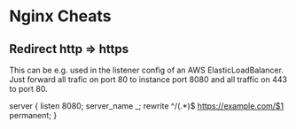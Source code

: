 # Nginx Cheats

## Redirect http => https

This can be e.g. used in the listener config of an AWS ElasticLoadBalancer. Just forward all trafic on port 80 to instance port 8080 and all traffic on 443 to port 80.

  server {
    listen 8080;
      server_name  _;
      rewrite ^/(.*)$ https://example.com/$1 permanent;
  }


